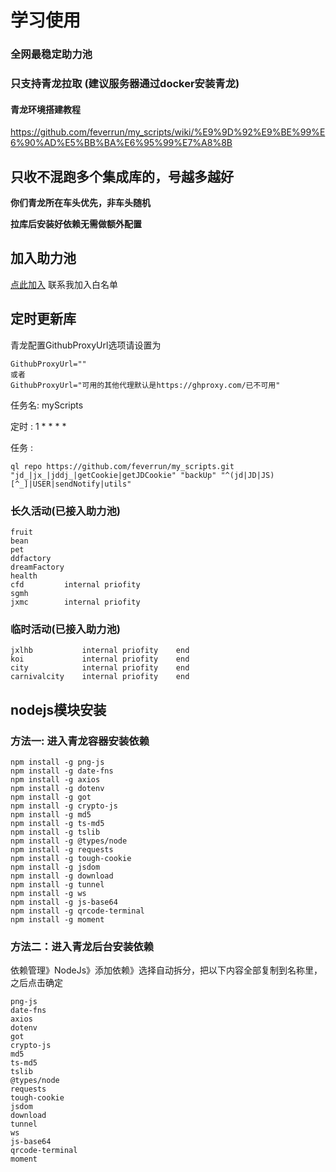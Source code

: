 # 学习使用
### 全网最稳定助力池
### 只支持青龙拉取  (建议服务器通过docker安装青龙)
#### 青龙环境搭建教程
https://github.com/feverrun/my_scripts/wiki/%E9%9D%92%E9%BE%99%E6%90%AD%E5%BB%BA%E6%95%99%E7%A8%8B

## 只收不混跑多个集成库的，号越多越好
**你们青龙所在车头优先，非车头随机**

**拉库后安装好依赖无需做额外配置**

## 加入助力池
[点此加入](https://t.me/proenv) 联系我加入白名单 

## 定时更新库
青龙配置GithubProxyUrl选项请设置为
```
GithubProxyUrl=""
或者
GithubProxyUrl="可用的其他代理默认是https://ghproxy.com/已不可用"
```

任务名:   myScripts

定时 :    1 * * * *

任务 :
```
ql repo https://github.com/feverrun/my_scripts.git "jd_|jx_|jddj_|getCookie|getJDCookie" "backUp" "^(jd|JD|JS)[^_]|USER|sendNotify|utils"
```

### 长久活动(已接入助力池)
```
fruit
bean
pet
ddfactory
dreamFactory
health
cfd         internal priofity
sgmh
jxmc        internal priofity
```

### 临时活动(已接入助力池)
```
jxlhb           internal priofity    end
koi             internal priofity    end
city            internal priofity    end
carnivalcity    internal priofity    end
```

## nodejs模块安装
### 方法一: 进入青龙容器安装依赖
```
npm install -g png-js
npm install -g date-fns
npm install -g axios
npm install -g dotenv
npm install -g got
npm install -g crypto-js
npm install -g md5
npm install -g ts-md5
npm install -g tslib
npm install -g @types/node
npm install -g requests
npm install -g tough-cookie
npm install -g jsdom
npm install -g download
npm install -g tunnel
npm install -g ws
npm install -g js-base64
npm install -g qrcode-terminal
npm install -g moment
```
### 方法二：进入青龙后台安装依赖
依赖管理》NodeJs》添加依赖》选择自动拆分，把以下内容全部复制到名称里，之后点击确定
```
png-js
date-fns
axios
dotenv
got
crypto-js
md5
ts-md5
tslib
@types/node
requests
tough-cookie
jsdom
download
tunnel
ws
js-base64
qrcode-terminal
moment
```